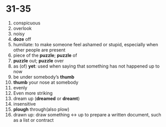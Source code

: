 # 31-35

1. conspicuous
2. overlook
3. noisy
4. **doze** off
5. humiliate: to make someone feel ashamed or stupid, especially when other people are present
6. piece of the **puzzle**; **puzzle** of
7. **puzzle** out; **puzzle** over
8. as (of) **yet**: used when saying that something has not happened up to now
9. be under somebody’s **thumb**
10. **thumb** your nose at somebody
11. evenly
12. Even more striking
13. dream up (**dreamed** or **dreamt**)
14. insensitive
15. **plough** through(also plow)
16. drawn up: draw something ↔ up to prepare a written document, such as a list or contract
